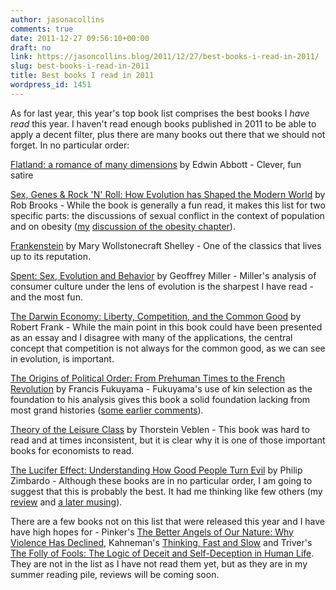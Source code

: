 ```yaml
---
author: jasonacollins
comments: true
date: 2011-12-27 09:56:10+00:00
draft: no
link: https://jasoncollins.blog/2011/12/27/best-books-i-read-in-2011/
slug: best-books-i-read-in-2011
title: Best books I read in 2011
wordpress_id: 1451
---
```


As for last year, this year's top book list comprises the best books I _have read_ this year. I haven't read enough books published in 2011 to be able to apply a decent filter, plus there are many books out there that we should not forget. In no particular order:

[Flatland: a romance of many dimensions](http://www.gutenberg.org/ebooks/97) by Edwin Abbott - Clever, fun satire

[Sex, Genes & Rock 'N' Roll: How Evolution has Shaped the Modern World](https://jasoncollins.blog/2011/06/08/brookss-sex-genes-rock-n-roll/) by Rob Brooks - While the book is generally a fun read, it makes this list for two specific parts: the discussions of sexual conflict in the context of population and on obesity ([my](https://jasoncollins.blog/2011/06/brookss-sex-genes-rock-n-roll/) [discussion of the obesity chapter](https://jasoncollins.blog/2011/06/evolution-and-obesity/)).

[Frankenstein](http://www.gutenberg.org/ebooks/84) by Mary Wollstonecraft Shelley - One of the classics that lives up to its reputation.

[Spent: Sex, Evolution and Behavior](https://jasoncollins.blog/2011/06/15/millers-spent-sex-evolution-and-consumer-behavior/) by Geoffrey Miller - Miller's analysis of consumer culture under the lens of evolution is the sharpest I have read - and the most fun.

[The Darwin Economy: Liberty, Competition, and the Common Good](https://jasoncollins.blog/2011/10/07/franks-the-darwin-economy/) by Robert Frank - While the main point in this book could have been presented as an essay and I disagree with many of the applications, the central concept that competition is not always for the common good, as we can see in evolution, is important.

[The Origins of Political Order: From Prehuman Times to the French Revolution](https://jasoncollins.blog/2011/11/19/fukuyamas-the-origins-of-political-order/) by Francis Fukuyama - Fukuyama's use of kin selection as the foundation to his analysis gives this book a solid foundation lacking from most grand histories ([some earlier comments](https://jasoncollins.blog/2011/07/fukuyamas-biological-approach/)).

[Theory of the Leisure Class](https://jasoncollins.blog/2011/05/11/veblens-the-theory-of-the-leisure-class/) by Thorstein Veblen - This book was hard to read and at times inconsistent, but it is clear why it is one of those important books for economists to read.

[The Lucifer Effect: Understanding How Good People Turn Evil](https://jasoncollins.blog/2011/12/19/zimbardos-the-lucifer-effect/) by Philip Zimbardo - Although these books are in no particular order, I am going to suggest that this is probably the best. It had me thinking like few others (my [review](https://jasoncollins.blog/2011/12/zimbardos-the-lucifer-effect/) and [a later musing](https://jasoncollins.blog/2011/12/iq-externalities/)).

There are a few books not on this list that were released this year and I have have high hopes for - Pinker's [The Better Angels of Our Nature: Why Violence Has Declined](http://www.amazon.com/gp/product/0670022950/ref=as_li_ss_tl?ie=UTF8&tag=evolvieconom-20&linkCode=as2&camp=1789&creative=390957&creativeASIN=0670022950), Kahneman's [Thinking, Fast and Slow](https://jasoncollins.blog/2012/01/18/kahnemans-thinking-fast-and-slow/) and Triver's [The Folly of Fools: The Logic of Deceit and Self-Deception in Human Life](https://jasoncollins.blog/2012/02/03/triverss-the-folly-of-fools/). They are not in the list as I have not read them yet, but as they are in my summer reading pile, reviews will be coming soon.
